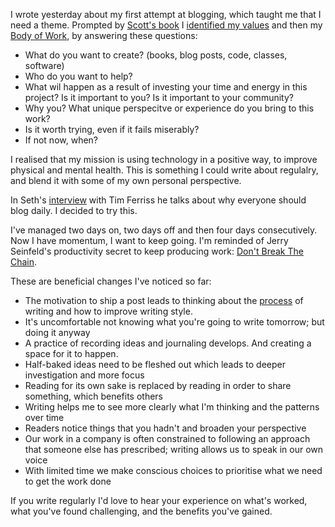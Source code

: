 I wrote yesterday about my first attempt at blogging, which taught me that I need a theme. Prompted by [Scott's book](https://www.amazon.com/Stoic-Creative-Struggling-Creatives-Passion-ebook/dp/B07464C6CP) I [identified my values](http://www.viacharacter.org/www/) and then my [Body of Work](https://www.amazon.com/Body-Work-Finding-Thread-Together-ebook/dp/B00DMCV5RK), by answering these questions:

* What do you want to create? (books, blog posts, code, classes, software)
* Who do you want to help?
* What wil happen as a result of investing your time and energy in this project? Is it important to you? Is it important to your community?
* Why you? What unique perspecitve or experience do you bring to this work?
* Is it worth trying, even if it fails miserably?
* If not now, when?

I realised that my mission is using technology in a positive way, to improve physical and mental health. This is something I could write about regulalry, and blend it with some of my own personal perspective. 

In Seth's [interview](https://tim.blog/2016/02/10/seth-godin/) with Tim Ferriss he talks about why everyone should blog daily. I decided to try this.

I've managed two days on, two days off and then four days consecutively. Now I have momentum, I want to keep going. I'm reminded of Jerry Seinfeld's productivity secret to keep producing work: [Don't Break The Chain](https://lifehacker.com/281626/jerry-seinfelds-productivity-secret).

These are beneficial changes I've noticed so far:

* The motivation to ship a post leads to thinking about the [process](https://sivers.org/7) of writing and how to improve writing style. 
* It's uncomfortable not knowing what you're going to write tomorrow; but doing it anyway
* A practice of recording ideas and journaling develops. And creating a space for it to happen.
* Half-baked ideas need to be fleshed out which leads to deeper investigation and more focus
* Reading for its own sake is replaced by reading in order to share something, which benefits others
* Writing helps me to see more clearly what I'm thinking and the patterns over time
* Readers notice things that you hadn't and broaden your perspective
* Our work in a company is often constrained to following an approach that someone else has prescribed; writing allows us to speak in our own voice
* With limited time we make conscious choices to prioritise what we need to get the work done

If you write regularly I'd love to hear your experience on what's worked, what you've found challenging, and the benefits you've gained.






